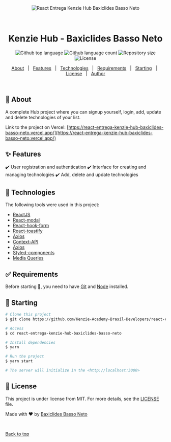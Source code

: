 <div align="center" id="top"> 
  <img src="./.github/app.gif" alt="React Entrega Kenzie Hub Baxiclides Basso Neto" />

&#xa0;

</div>

<h1 align="center">Kenzie Hub - Baxiclides Basso Neto</h1>

<p align="center">
  <img alt="Github top language" src="https://img.shields.io/github/languages/top/Kenzie-Academy-Brasil-Developers/react-entrega-kenzie-hub-baxiclides-basso-neto?color=56BEB8">

  <img alt="Github language count" src="https://img.shields.io/github/languages/count/Kenzie-Academy-Brasil-Developers/react-entrega-kenzie-hub-baxiclides-basso-neto?color=56BEB8">

  <img alt="Repository size" src="https://img.shields.io/github/repo-size/Kenzie-Academy-Brasil-Developers/react-entrega-kenzie-hub-baxiclides-basso-neto?color=56BEB8">

  <img alt="License" src="https://img.shields.io/github/license/Kenzie-Academy-Brasil-Developers/react-entrega-kenzie-hub-baxiclides-basso-neto?color=56BEB8">

<p align="center">
  <a href="#dart-about">About</a> &#xa0; | &#xa0; 
  <a href="#sparkles-features">Features</a> &#xa0; | &#xa0;
  <a href="#rocket-technologies">Technologies</a> &#xa0; | &#xa0;
  <a href="#white_check_mark-requirements">Requirements</a> &#xa0; | &#xa0;
  <a href="#checkered_flag-starting">Starting</a> &#xa0; | &#xa0;
  <a href="#memo-license">License</a> &#xa0; | &#xa0;
  <a href="https://github.com/baxiclides-basso-neto" target="_blank">Author</a>
</p>

<br>

## :dart: About

A complete Hub project where you can signup yourself, login, add, update and delete technologies of your list.

Link to the project on Vercel: [https://react-entrega-kenzie-hub-baxiclides-basso-neto.vercel.app/](https://react-entrega-kenzie-hub-baxiclides-basso-neto.vercel.app/)


## :sparkles: Features

:heavy_check_mark: User registration and authentication
:heavy_check_mark: Interface for creating and managing technologies
:heavy_check_mark: Add, delete and update technologies

## :rocket: Technologies

The following tools were used in this project:

- [ReactJS](https://pt-br.reactjs.org/)
- [React-modal](https://www.npmjs.com/package/react-modal)
- [React-hook-form](https://react-hook-form.com/)
- [React-toastify](https://fkhadra.github.io/react-toastify/introduction)
- [Axios](https://axios-http.com/ptbr/docs/intro)
- [Context-API](https://pt-br.reactjs.org/docs/context.html)
- [Axios](https://axios-http.com/ptbr/docs/intro)
- [Styled-components](https://styled-components.com/)
- [Media Queries](https://developer.mozilla.org/pt-BR/docs/Web/CSS/Media_Queries/Using_media_queries)

## :white_check_mark: Requirements

Before starting :checkered_flag:, you need to have [Git](https://git-scm.com) and [Node](https://nodejs.org/en/) installed.

## :checkered_flag: Starting

```bash
# Clone this project
$ git clone https://github.com/Kenzie-Academy-Brasil-Developers/react-entrega-kenzie-hub-baxiclides-basso-neto

# Access
$ cd react-entrega-kenzie-hub-baxiclides-basso-neto

# Install dependencies
$ yarn

# Run the project
$ yarn start

# The server will initialize in the <http://localhost:3000>
```

## :memo: License

This project is under license from MIT. For more details, see the [LICENSE](license) file.

Made with :heart: by <a href="https://github.com/baxiclides-basso-neto" target="_blank">Baxiclides Basso Neto</a>

&#xa0;

<a href="#top">Back to top</a>
